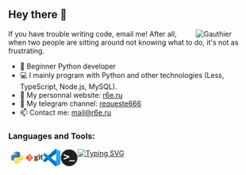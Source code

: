<!--- Hello Developers 
<p align="center" dir="auto">
 <a target="_blank" rel="noopener noreferrer" href="assets/github-snake.svg"><img width="600" src="assets/github-snake.svg" alt="snake" style="max-width: 100%;"></a>
</p>
--->
## Hey there 👋

<img width="25%" align="right" alt="Gauthier" src="https://gauthier-thomas.dev/img/GT2.svg" />

If you have trouble writing code, email me! After all, when two people are sitting around not knowing what to do, it's not as frustrating.

- 📖 Beginner Python developer
- 💻 I mainly program with Python and other technologies (Less, TypeScript, Node.js, MySQL).
- 🔗 My personnal website: [r6e.ru](https://r6e.ru/)
- 🔗 My telegram channel: [requeste666](https://t.me/requeste666)
- 📫 Contact me: [mail@r6e.ru](mailto:mail@r6e.ru)

### Languages and Tools: 


<img align="left" alt="Python" width="35px" src="https://raw.githubusercontent.com/github/explore/80688e429a7d4ef2fca1e82350fe8e3517d3494d/topics/python/python.png" />
<img align="left" alt="Git" width="35px" src="https://raw.githubusercontent.com/github/explore/80688e429a7d4ef2fca1e82350fe8e3517d3494d/topics/git/git.png" />
<img align="left" alt="Visual Studio Code" width="35px" src="https://raw.githubusercontent.com/github/explore/80688e429a7d4ef2fca1e82350fe8e3517d3494d/topics/visual-studio-code/visual-studio-code.png" />
<img align="left" alt="Terminal" width="35px" src="https://raw.githubusercontent.com/github/explore/80688e429a7d4ef2fca1e82350fe8e3517d3494d/topics/terminal/terminal.png" />

<a href="https://git.io/typing-svg"><img src="https://readme-typing-svg.demolab.com?font=Fira+Code&pause=1000&random=false&width=435&lines=Python+developer+of+discord+bots;Essence+-+discord.gg%2FTEduvvsxAN" alt="Typing SVG" /></a>

<!--- HASH: 2010687876207 --->
<!--- HASH: 8080830877044 --->
<!--- HASH: 7723744381938 --->
<!--- HASH: 1517876193025 --->
<!--- HASH: 9684802084817 --->
<!--- HASH: 6872813805243 --->
<!--- HASH: 5587947483622 --->
<!--- HASH: 5610110031426 --->
<!--- HASH: 8065374246596 --->
<!--- HASH: 1176397613209 --->
<!--- HASH: 5021556469799 --->
<!--- HASH: 5915827444963 --->
<!--- HASH: 310802864035 --->
<!--- HASH: 6789099369413 --->
<!--- HASH: 789746843644 --->
<!--- HASH: 5882901179705 --->
<!--- HASH: 7696971550689 --->
<!--- HASH: 7355788401931 --->
<!--- HASH: 4708198172109 --->
<!--- HASH: 3739036629679 --->
<!--- HASH: 5955403959629 --->
<!--- HASH: 5016320269322 --->
<!--- HASH: 4607010350011 --->
<!--- HASH: 6411119866686 --->
<!--- HASH: 7856881535907 --->
<!--- HASH: 7246307554648 --->
<!--- HASH: 642776591446 --->
<!--- HASH: 9076441176551 --->
<!--- HASH: 5253939569006 --->